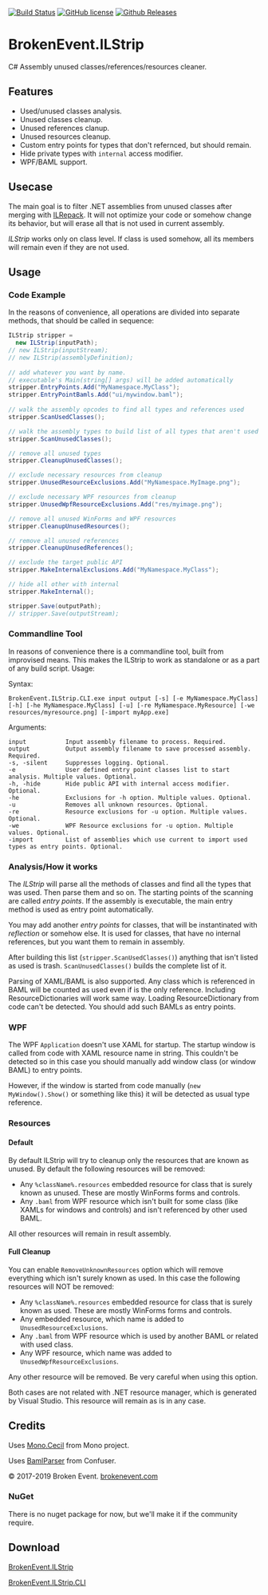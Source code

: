 [![Build Status](https://img.shields.io/appveyor/ci/BrokenEvent/ILStrip/master.svg?style=flat-square)](https://ci.appveyor.com/project/BrokenEvent/ilstrip)
[![GitHub license](https://img.shields.io/badge/license-MIT-brightgreen.svg?style=flat-square)](https://raw.githubusercontent.com/BrokenEvent/ILStrip/master/LICENSE)
[![Github Releases](https://img.shields.io/github/downloads/BrokenEvent/ILStrip/total.svg?style=flat-square)](https://github.com/BrokenEvent/ILStrip/releases)

# BrokenEvent.ILStrip

C# Assembly unused classes/references/resources cleaner.

## Features

* Used/unused classes analysis.
* Unused classes cleanup.
* Unused references clanup.
* Unused resources cleanup.
* Custom entry points for types that don't refernced, but should remain.
* Hide private types with `internal` access modifier.
* WPF/BAML support.

## Usecase

The main goal is to filter .NET assemblies from unused classes after merging with [ILRepack](https://github.com/ststeiger/ILRepack).
It will not optimize your code or somehow change its behavior, but will erase all that is not used in current assembly.

*ILStrip* works only on class level. If class is used somehow, all its members will remain even if they are not used.

## Usage

### Code Example

In the reasons of convenience, all operations are divided into separate methods, that should be called in sequence:

```C#
ILStrip stripper =
  new ILStrip(inputPath);
// new ILStrip(inputStream);
// new ILStrip(assemblyDefinition);
    
// add whatever you want by name.
// executable's Main(string[] args) will be added automatically
stripper.EntryPoints.Add("MyNamespace.MyClass");
stripper.EntryPointBamls.Add("ui/mywindow.baml");
    
// walk the assembly opcodes to find all types and references used
stripper.ScanUsedClasses();

// walk the assembly types to build list of all types that aren't used
stripper.ScanUnusedClasses();

// remove all unused types
stripper.CleanupUnusedClasses();

// exclude necessary resources from cleanup
stripper.UnusedResourceExclusions.Add("MyNamespace.MyImage.png");

// exclude necessary WPF resources from cleanup
stripper.UnusedWpfResourceExclusions.Add("res/myimage.png");

// remove all unused WinForms and WPF resources
stripper.CleanupUnusedResources();

// remove all unused references
stripper.CleanupUnusedReferences();

// exclude the target public API
stripper.MakeInternalExclusions.Add("MyNamespace.MyClass");

// hide all other with internal
stripper.MakeInternal();

stripper.Save(outputPath);
// stripper.Save(outputStream);
```

### Commandline Tool

In reasons of convenience there is a commandline tool, built from improvised means.
This makes the ILStrip to work as standalone or as a part of any build script. 
Usage:

Syntax:

    BrokenEvent.ILStrip.CLI.exe input output [-s] [-e MyNamespace.MyClass] [-h] [-he MyNamespace.MyClass] [-u] [-re MyNamespace.MyResource] [-we resources/myresource.png] [-import myApp.exe]

Arguments:

    input           Input assembly filename to process. Required.
    output          Output assembly filename to save processed assembly. Required.
    -s, -silent     Suppresses logging. Optional.
    -e              User defined entry point classes list to start analysis. Multiple values. Optional.
    -h, -hide       Hide public API with internal access modifier. Optional.
    -he             Exclusions for -h option. Multiple values. Optional.
    -u              Removes all unknown resources. Optional.
    -re             Resource exclusions for -u option. Multiple values. Optional.
    -we             WPF Resource exclusions for -u option. Multiple values. Optional.
    -import         List of assemblies which use current to import used types as entry points. Optional.


### Analysis/How it works
The *ILStrip* will parse all the methods of classes and find all the types that was used. Then parse them and so on.
The starting points of the scanning are called *entry points*. If the assembly is executable, the main entry method is used as entry point automatically.

You may add another *entry points* for classes, that will be instantinated with *reflection* or somehow else.
It is used for classes, that have no internal references, but you want them to remain in assembly.

After building this list (`stripper.ScanUsedClasses()`) anything that isn't listed as used is trash. `ScanUnusedClasses()` builds the complete list of it.

Parsing of XAML/BAML is also supported. Any class which is referenced in BAML will be counted as used even if is the only reference.
Including ResourceDictionaries will work same way. Loading ResourceDictionary from code can't be detected. You should add such BAMLs as entry points.

### WPF
The WPF `Application` doesn't use XAML for startup. The startup window is called from code with XAML resource name in string.
This couldn't be detected so in this case you should manually add window class (or window BAML) to entry points.

However, if the window is started from code manually (`new MyWindow().Show()` or something like this) it will be detected as usual type reference.

### Resources

#### Default

By default ILStrip will try to cleanup only the resources that are known as unused. By default the following resources will be removed:

* Any `%className%.resources` embedded resource for class that is surely known as unused. These are mostly WinForms forms and controls.
* Any `.baml` from WPF resource which isn't built for some class (like XAMLs for windows and controls) and isn't referenced by other used BAML.

All other resources will remain in result assembly.

#### Full Cleanup

You can enable `RemoveUnknownResources` option which will remove everything which isn't surely known as used. In this case the following resources will NOT be removed:

* Any `%className%.resources` embedded resource for class that is surely known as used. These are mostly WinForms forms and controls.
* Any embedded resource, which name is added to `UnusedResourceExclusions`.
* Any `.baml` from WPF resource which is used by another BAML or related with used class.
* Any WPF resource, which name was added to `UnusedWpfResourceExclusions`.

Any other resource will be removed. Be very careful when using this option.

Both cases are not related with .NET resource manager, which is generated by Visual Studio. This resource will remain as is in any case.

## Credits
Uses [Mono.Cecil](https://github.com/jbevain/cecil) from Mono project.

Uses [BamlParser](https://github.com/timotei/bamlparser) from Confuser.

© 2017-2019 Broken Event. [brokenevent.com](https://brokenevent.com)

### NuGet

There is no nuget package for now, but we'll make it if the community require.

## Download
[BrokenEvent.ILStrip](https://ci.appveyor.com/api/projects/BrokenEvent/ilstrip/artifacts/BrokenEvent.ILStrip.zip)

[BrokenEvent.ILStrip.CLI](https://ci.appveyor.com/api/projects/BrokenEvent/ilstrip/artifacts/BrokenEvent.ILStrip.CLI.zip)
